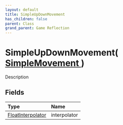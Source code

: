 ```yaml
---
layout: default
title: SimpleUpDownMovement
has_children: false
parent: Class
grand_parent: Game Reflection
---
```

# SimpleUpDownMovement( [ SimpleMovement ](/riftbreaker-wiki/docs/game-reflection/classes/simple_movement/) )
Description 

## Fields

| Type | Name |
|:----------|:--------------|
| [FloatInterpolator](/riftbreaker-wiki/docs/game-reflection/classes/float_interpolator/) | interpolator |

